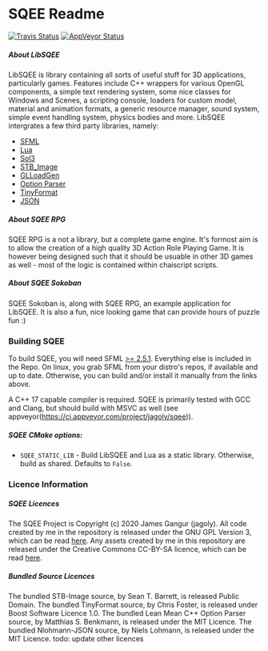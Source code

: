 # SQEE Readme

[![Travis Status](https://travis-ci.org/jagoly/sqee.svg?branch=master)](https://travis-ci.org/jagoly/sqee)
[![AppVeyor Status](https://ci.appveyor.com/api/projects/status/7ha0l295301mfgvr?svg=true)](https://ci.appveyor.com/project/jagoly/sqee)

##### About LibSQEE
LibSQEE is library containing all sorts of useful stuff for 3D applications, particularly games. Features include C++ wrappers for various OpenGL components, a simple text rendering system, some nice classes for Windows and Scenes, a scripting console, loaders for custom model, material and animation formats, a generic resource manager, sound system, simple event handling system, physics bodies and more. LibSQEE intergrates a few third party libraries, namely:

 * [SFML](https://www.sfml-dev.org/)
 * [Lua](https://www.lua.org/)
 * [Sol3](https://github.com/ThePhD/sol2)
 * [STB_Image](https://github.com/nothings/stb)
 * [GLLoadGen](https://bitbucket.org/alfonse/glloadgen)
 * [Option Parser](http://optionparser.sourceforge.net/)
 * [TinyFormat](https://github.com/c42f/tinyformat)
 * [JSON](https://github.com/nlohmann/json)

##### About SQEE RPG
SQEE RPG is a not a library, but a complete game engine. It's formost aim is to allow the creation of a high quality 3D Action Role Playing Game. It is however being designed such that it should be usuable in other 3D games as well - most of the logic is contained within chaiscript scripts.

##### About SQEE Sokoban
SQEE Sokoban is, along with SQEE RPG, an example application for LibSQEE. It is also a fun, nice looking game that can provide hours of puzzle fun :)

### Building SQEE

To build SQEE, you will need SFML [>= 2.5.1](https://www.sfml-dev.org/download.php). Everything else is included in the Repo. On linux, you grab SFML from your distro's repos, if available and up to date. Otherwise, you can build and/or install it manually from the links above.

A C++ 17 capable compiler is required. SQEE is primarily tested with GCC and Clang, but should build with MSVC as well (see appveyor(https://ci.appveyor.com/project/jagoly/sqee)).



##### SQEE CMake options:
 * `SQEE_STATIC_LIB` - Build LibSQEE and Lua as a static library. Otherwise, build as shared. Defaults to `False`.

### Licence Information

##### SQEE Licences
The SQEE Project is Copyright (c) 2020 James Gangur (jagoly). All code created by me in the repository is released under the GNU GPL Version 3, which can be read [here](http://www.gnu.org/licenses/gpl.html). Any assets created by me in this repository are released under the Creative Commons CC-BY-SA licence, which can be read [here](https://creativecommons.org/licenses/by-sa/2.0).

##### Bundled Source Licences
The bundled STB-Image source, by Sean T. Barrett, is released Public Domain. The bundled TinyFormat source, by Chris Foster, is released under Boost Software Licence 1.0. The bundled Lean Mean C++ Option Parser source, by Matthias S. Benkmann, is released under the MIT Licence. The bundled Nlohmann-JSON source, by Niels Lohmann, is released under the MIT Licence. todo: update other licences
